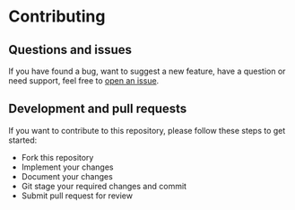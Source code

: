 # Contributing

## Questions and issues

If you have found a bug, want to suggest a new feature, have a question or need support, feel free to [open an issue](https://github.com/becoms/trade-copilot-api/issues/new).

## Development and pull requests

If you want to contribute to this repository, please follow these steps to get started:

- Fork this repository
- Implement your changes
- Document your changes
- Git stage your required changes and commit
- Submit pull request for review
